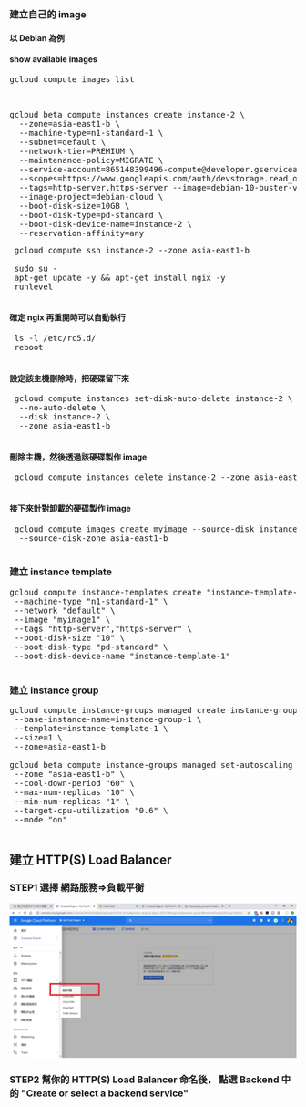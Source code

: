 ### 建立自己的 image
#### 以 Debian 為例
#### show available images
<pre>
gcloud compute images list
</pre>
<pre>


gcloud beta compute instances create instance-2 \
  --zone=asia-east1-b \
  --machine-type=n1-standard-1 \
  --subnet=default \
  --network-tier=PREMIUM \
  --maintenance-policy=MIGRATE \
  --service-account=865148399496-compute@developer.gserviceaccount.com \
  --scopes=https://www.googleapis.com/auth/devstorage.read_only,https://www.googleapis.com/auth/logging.write,https://www.googleapis.com/auth/monitoring.write,https://www.googleapis.com/auth/servicecontrol,https://www.googleapis.com/auth/service.management.readonly,https://www.googleapis.com/auth/trace.append \
  --tags=http-server,https-server --image=debian-10-buster-v20191210 \
  --image-project=debian-cloud \
  --boot-disk-size=10GB \
  --boot-disk-type=pd-standard \
  --boot-disk-device-name=instance-2 \
  --reservation-affinity=any
</pre>
<pre>
 gcloud compute ssh instance-2 --zone asia-east1-b
 
 sudo su -
 apt-get update -y && apt-get install ngix -y
 runlevel
 </pre>
 #### 確定 ngix 再重開時可以自動執行
 <pre>
 ls -l /etc/rc5.d/
 reboot
 </pre>
 #### 設定該主機刪除時，把硬碟留下來
 <pre>
 gcloud compute instances set-disk-auto-delete instance-2 \
  --no-auto-delete \
  --disk instance-2 \
  --zone asia-east1-b
 </pre>
 #### 刪除主機，然後透過該硬碟製作 image
 <pre>
 gcloud compute instances delete instance-2 --zone asia-east1-b -q
 </pre>
 #### 接下來針對卸載的硬碟製作 image
 <pre>
 gcloud compute images create myimage --source-disk instance-2 \
  --source-disk-zone asia-east1-b
 </pre>
 ### 建立 instance template
 <pre>
gcloud compute instance-templates create "instance-template-1" \
 --machine-type "n1-standard-1" \
 --network "default" \
 --image "myimage1" \
 --tags "http-server","https-server" \
 --boot-disk-size "10" \
 --boot-disk-type "pd-standard" \
 --boot-disk-device-name "instance-template-1"
 </pre>
 ### 建立 instance group
 <pre>
gcloud compute instance-groups managed create instance-group-1 \
 --base-instance-name=instance-group-1 \
 --template=instance-template-1 \
 --size=1 \
 --zone=asia-east1-b

gcloud beta compute instance-groups managed set-autoscaling "instance-group-1" \
 --zone "asia-east1-b" \
 --cool-down-period "60" \
 --max-num-replicas "10" \
 --min-num-replicas "1" \
 --target-cpu-utilization "0.6" \
 --mode "on"
 </pre>
## 建立 HTTP(S) Load Balancer
### STEP1 選擇 網路服務=>負載平衡
![負載平衡](images/Load_balance1.jpg)
### STEP2 幫你的 HTTP(S) Load Balancer 命名後， 點選 Backend 中的 "Create or select a backend service"
